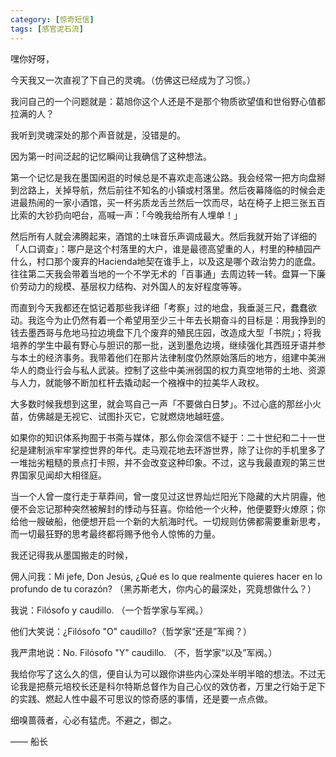 ```yaml
---
category: [惊奇短信]
tags: [感官泥石流]
---
```



嘿你好呀，

今天我又一次直视了下自己的灵魂。（仿佛这已经成为了习惯。）

我问自己的一个问题就是：葛旭你这个人还是不是那个物质欲望值和世俗野心值都拉满的人？

我听到灵魂深处的那个声音就是，没错是的。

因为第一时间泛起的记忆瞬间让我确信了这种想法。

第一个记忆是我在墨国闲逛的时候总是不喜欢走高速公路。我会经常一把方向盘掰到岔路上，关掉导航，然后前往不知名的小镇或村落里。然后夜幕降临的时候会走进最热闹的一家小酒馆，买一杯劣质龙舌兰然后一饮而尽，站在椅子上把三张五百比索的大钞扔向吧台，高喊一声：「今晚我给所有人埋单！」

然后所有人就会沸腾起来，酒馆的土味音乐声调成最大。然后我就开始了详细的「人口调查」：哪户是这个村落里的大户，谁是最德高望重的人，村里的种植园产什么，村口那个废弃的Hacienda地契在谁手上，以及这是哪个政治势力的底盘。往往第二天我会带着当地的一个不学无术的「百事通」去周边转一转。盘算一下廉价劳动力的规模、基层权力结构、对外国人的友好程度等等。

而直到今天我都还在惦记着那些我详细「考察」过的地盘，我垂涎三尺，蠢蠢欲动。我迄今为止仍然有着一个希望用至少三十年去长期奋斗的目标是：用我挣到的钱去墨西哥与危地马拉边境盘下几个废弃的殖民庄园，改造成大型「书院」；将我培养的学生中最有野心与胆识的那一批，送到墨危边境，继续强化其西班牙语并参与本土的经济事务。我带着他们在那片法律制度仍然原始落后的地方，组建中美洲华人的商业行会与私人武装。控制了这些中美洲弱国的权力真空地带的土地、资源与人力，就能够不断加杠杆去撬动起一个襁褓中的拉美华人政权。

大多数时候我想到这里，就会骂自己一声「不要做白日梦」。不过心底的那丝小火苗，仿佛越是无视它、试图扑灭它，它就燃烧地越旺盛。

如果你的知识体系拘囿于书斋与媒体，那么你会深信不疑于：二十世纪和二十一世纪是建制派牢牢掌控世界的年代。走马观花地去环游世界，除了让你的手机里多了一堆拙劣粗糙的景点打卡照，并不会改变这种印象。不过，这与我最直观的第三世界国家见闻却大相径庭。

当一个人曾一度行走于草莽间，曾一度见过这世界灿烂阳光下隐藏的大片阴霾，他便不会忘记那种突然被解封的悸动与狂喜。你给他一个火种，他便要野火燎原；你给他一艘破船，他便想开启一个新的大航海时代。一切规则仿佛都需要重新思考，而一切最狂野的思考最终都将赐予他令人惊怖的力量。

我还记得我从墨国搬走的时候，

佣人问我：Mi jefe, Don Jesús, ¿Qué es lo que realmente quieres hacer en lo profundo de tu corazón? （黑苏斯老大，你内心的最深处，究竟想做什么？）

我说：Filósofo y caudillo. （一个哲学家与军阀。）

他们大笑说：¿Filósofo "O" caudillo?（哲学家“还是”军阀？）

我严肃地说：No. Filósofo "Y" caudillo. （不，哲学家“以及”军阀。）

我给你写了这么久的信，便自认为可以跟你讲些内心深处半明半暗的想法。不过无论我是把蔡元培校长还是科尔特斯总督作为自己心仪的效仿者，万里之行始于足下的实践、燃起人性中最不可思议的惊奇感的事情，还是要一点点做。

细嗅蔷薇者，心必有猛虎。不避之，御之。

—— 船长